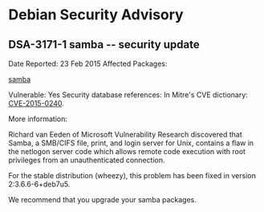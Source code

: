 
Debian Security Advisory
========================


DSA-3171-1 samba -- security update
-----------------------------------



Date Reported:
23 Feb 2015
Affected Packages:

[samba](https://packages.debian.org/src:samba)

Vulnerable:
Yes
Security database references:
In Mitre's CVE dictionary: [CVE-2015-0240](https://security-tracker.debian.org/tracker/CVE-2015-0240).  

More information:

Richard van Eeden of Microsoft Vulnerability Research discovered that
Samba, a SMB/CIFS file, print, and login server for Unix, contains a
flaw in the netlogon server code which allows remote code execution with
root privileges from an unauthenticated connection.


For the stable distribution (wheezy), this problem has been fixed in
version 2:3.6.6-6+deb7u5.


We recommend that you upgrade your samba packages.





